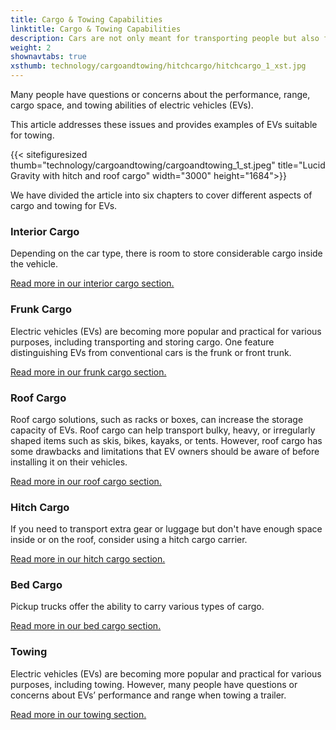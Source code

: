 ```yaml
---
title: Cargo & Towing Capabilities
linktitle: Cargo & Towing Capabilities
description: Cars are not only meant for transporting people but also for carrying various kinds of cargo, such as groceries, luggage, pets, or sports equipment.
weight: 2
shownavtabs: true
xsthumb: technology/cargoandtowing/hitchcargo/hitchcargo_1_xst.jpg
---
```

<!-- markdownlint-disable MD033 -->

Many people have questions or concerns about the performance, range, cargo space, and towing abilities of electric vehicles (EVs).

This article addresses these issues and provides examples of EVs suitable for towing.

{{< sitefiguresized thumb="technology/cargoandtowing/cargoandtowing_1_st.jpeg" title="Lucid Gravity with hitch and roof cargo" width="3000" height="1684">}}

We have divided the article into six chapters to cover different aspects of cargo and towing for EVs.

### Interior Cargo

Depending on the car type, there is room to store considerable cargo inside the vehicle.

[Read more in our interior cargo section.](interiorcargo/)

### Frunk Cargo

Electric vehicles (EVs) are becoming more popular and practical for various purposes, including transporting and storing cargo. One feature distinguishing EVs from conventional cars is the frunk or front trunk.

[Read more in our frunk cargo section.](frunkcargo/)

### Roof Cargo

Roof cargo solutions, such as racks or boxes, can increase the storage capacity of EVs. Roof cargo can help transport bulky, heavy, or irregularly shaped items such as skis, bikes, kayaks, or tents. However, roof cargo has some drawbacks and limitations that EV owners should be aware of before installing it on their vehicles.

[Read more in our roof cargo section.](roofcargo/)

### Hitch Cargo

If you need to transport extra gear or luggage but don't have enough space inside or on the roof, consider using a hitch cargo carrier.

[Read more in our hitch cargo section.](hitchcargo/)

### Bed Cargo

Pickup trucks offer the ability to carry various types of cargo.

[Read more in our bed cargo section.](bedcargo/)

### Towing

Electric vehicles (EVs) are becoming more popular and practical for various purposes, including towing. However, many people have questions or concerns about EVs’ performance and range when towing a trailer.

[Read more in our towing section.](towing/)
